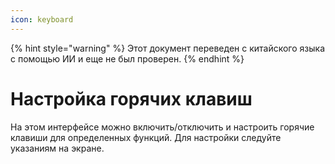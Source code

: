 ```yaml
---
icon: keyboard
---
```


{% hint style="warning" %}
Этот документ переведен с китайского языка с помощью ИИ и еще не был проверен.
{% endhint %}

# Настройка горячих клавиш

На этом интерфейсе можно включить/отключить и настроить горячие клавиши для определенных функций. Для настройки следуйте указаниям на экране.